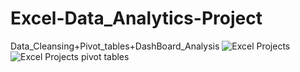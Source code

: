 # Excel-Data_Analytics-Project
Data_Cleansing+Pivot_tables+DashBoard_Analysis
![Excel Projects](https://github.com/ItsMadtoEvil/Excel-Data_Analytics-Project/assets/131622512/e5fd5ebd-11ee-40cb-bc97-8ec9a39ca317)
![Excel Projects pivot tables](https://github.com/ItsMadtoEvil/Excel-Data_Analytics-Project/assets/131622512/f003802a-fb3b-422d-b98b-979bd711a1b2)
